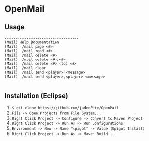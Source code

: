 # OpenMail
## Usage
```
----------------------------------
(Mail) Help Documentation
(Mail)	/mail page <#>
(Mail)	/mail read <#>
(Mail)	/mail delete <#>
(Mail)	/mail delete <#>,<#>
(Mail)	/mail delete <#> (to) <#>
(Mail)	/mail clear
(Mail)	/mail send <player> <message>
(Mail)	/mail send <player>,<player> <message>
----------------------------------
```

## Installation (Eclipse)
1. `$ git clone https://github.com/jadenPete/OpenMail`
2. `File -> Open Projects from File System...`
3. `Right Click Project -> Configure -> Convert to Maven Project`
4. `Right Click Project -> Run As -> Run Configurations`
5. `Environment -> New -> Name "spigot" -> Value (Spigot Install)`
6. `Right Click Project -> Run As -> Maven Build...`
